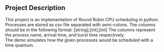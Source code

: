 ## Project Description

This project is an implementation of Round Robin CPU scheduling in python.  
Processes are stored as csv file separated with semi-colons. The columns should be in the following format:
[string];[int];[int] The columns represent the process name, arrival time, and burst time respectively.  
The demo simulates how the given processes would be scheduled with a time quantum.
